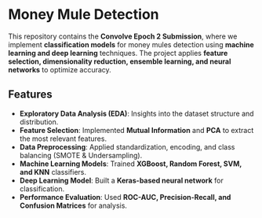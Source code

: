 # Money Mule Detection

This repository contains the **Convolve Epoch 2 Submission**, where we implement **classification models** for money mules detection using **machine learning and deep learning** techniques. The project applies **feature selection, dimensionality reduction, ensemble learning, and neural networks** to optimize accuracy.


##  Features  

- **Exploratory Data Analysis (EDA)**: Insights into the dataset structure and distribution.  
- **Feature Selection**: Implemented **Mutual Information** and **PCA** to extract the most relevant features.  
- **Data Preprocessing**: Applied standardization, encoding, and class balancing (SMOTE & Undersampling).  
- **Machine Learning Models**: Trained **XGBoost, Random Forest, SVM, and KNN** classifiers.  
- **Deep Learning Model**: Built a **Keras-based neural network** for classification.  
- **Performance Evaluation**: Used **ROC-AUC, Precision-Recall, and Confusion Matrices** for analysis.  





